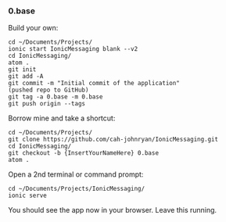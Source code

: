 ### 0.base

Build your own:
```
cd ~/Documents/Projects/
ionic start IonicMessaging blank --v2
cd IonicMessaging/
atom .
git init
git add -A
git commit -m "Initial commit of the application"
(pushed repo to GitHub)
git tag -a 0.base -m 0.base
git push origin --tags
```

Borrow mine and take a shortcut:
```
cd ~/Documents/Projects/
git clone https://github.com/cah-johnryan/IonicMessaging.git
cd IonicMessaging/
git checkout -b {InsertYourNameHere} 0.base
atom .
```

Open a 2nd terminal or command prompt:
```
cd ~/Documents/Projects/IonicMessaging/
ionic serve
```
You should see the app now in your browser.  Leave this running.
